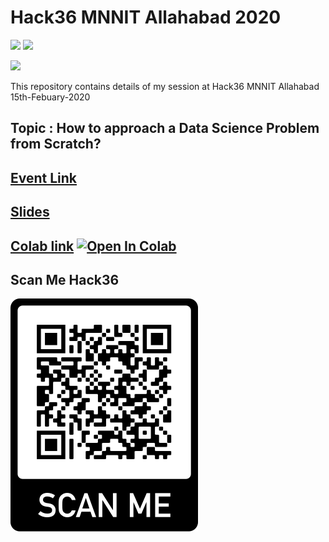 # Hack36 MNNIT Allahabad 2020 

[![](https://img.shields.io/github/license/sourcerer-io/hall-of-fame.svg?colorB=ff0000)](https://github.com/KrishnaKumarTiwari/talks/blob/master/LICENSE.md)
[![](https://img.shields.io/badge/badge-Krishna--Kumar--Tiwari-brightgreen)](https://www.linkedin.com/in/agentkk/)


[![](https://sourcerer.io/fame/KrishnaKumarTiwari/KrishnaKumarTiwari/talks/images/0)](https://ml-ai.in)


This repository contains details of my session at Hack36 MNNIT Allahabad 15th-Febuary-2020

## Topic : How to approach a Data Science Problem from Scratch?

## [Event Link](https://www.hack36.com/)

## [Slides](https://docs.google.com/presentation/d/1xcUJ0rBLJWPwl1RGL5OIJkI75NgUlpiIQswvi7lU-ZY/edit?usp=sharing)

## [Colab link](https://colab.research.google.com/drive/10oFO1Nus7x9a0v2NFtgkgAvuMDb05Edd) [![Open In Colab](https://colab.research.google.com/assets/colab-badge.svg)](https://colab.research.google.com/drive/10oFO1Nus7x9a0v2NFtgkgAvuMDb05Edd)

## Scan Me Hack36
![Screenshot](hack36.png)
